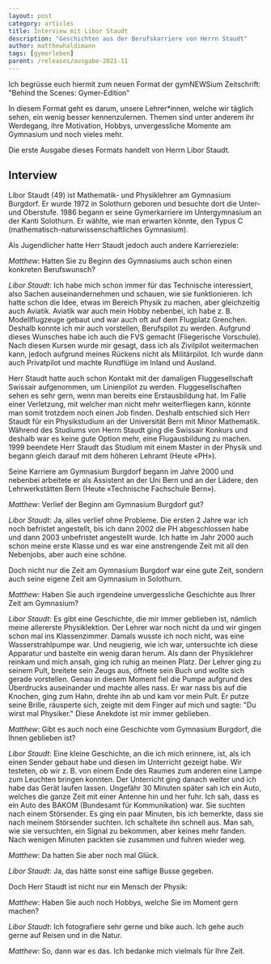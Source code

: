 ```yaml
---
layout: post
category: articles
title: Interview mit Libor Staudt
description: "Geschichten aus der Berufskarriere von Herrn Staudt"
author: matthewhaldimann
tags: [gymerleben]
parent: /releases/ausgabe-2021-11
---
```


Ich begrüsse euch hiermit zum neuen Format der gymNEWSium Zeitschrift:
"Behind the Scenes: Gymer-Edition"

<!--more-->

In diesem Format geht es darum, unsere Lehrer*innen, welche wir täglich sehen, ein wenig besser kennenzulernen. Themen sind unter anderem ihr Werdegang, ihre Motivation, Hobbys, unvergessliche Momente am Gymnasium und noch vieles mehr.

Die erste Ausgabe dieses Formats handelt von Herrn Libor Staudt.

## Interview

Libor Staudt (49) ist Mathematik- und Physiklehrer am Gymnasium Burgdorf. Er wurde 1972 in Solothurn geboren und besuchte dort die Unter- und Oberstufe. 1986 begann er seine Gymerkarriere im Untergymnasium an der Kanti Solothurn. Er wählte, wie man erwarten könnte, den Typus C (mathematisch-naturwissenschaftliches Gymnasium).

Als Jugendlicher hatte Herr Staudt jedoch auch andere Karriereziele:

_Matthew_: Hatten Sie zu Beginn des Gymnasiums auch schon einen konkreten Berufswunsch?

_Libor Staudt_: Ich habe mich schon immer für das Technische interessiert, also Sachen auseinandernehmen und schauen, wie sie funktionieren. Ich hatte schon die Idee, etwas im Bereich Physik zu machen, aber gleichzeitig auch Aviatik. Aviatik war auch mein Hobby nebenbei, ich habe z. B. Modellflugzeuge gebaut und war auch oft auf dem Flugplatz Grenchen. Deshalb konnte ich mir auch vorstellen, Berufspilot zu werden. Aufgrund dieses Wunsches habe ich auch die FVS gemacht (Fliegerische Vorschule). Nach diesen Kursen wurde mir gesagt, dass ich als Zivilpilot weitermachen kann, jedoch aufgrund meines Rückens nicht als Militärpilot. Ich wurde dann auch Privatpilot und machte Rundflüge im Inland und Ausland.

Herr Staudt hatte auch schon Kontakt mit der damaligen Fluggesellschaft Swissair aufgenommen, um Linienpilot zu werden. Fluggesellschaften sehen es sehr gern, wenn man bereits eine Erstausbildung hat. Im Falle einer Verletzung, mit welcher man nicht mehr weiterfliegen kann, könnte man somit trotzdem noch einen Job finden. Deshalb entschied sich Herr Staudt für ein Physikstudium an der Universität Bern mit Minor Mathematik. Während des Studiums von Herrn Staudt ging die Swissair Konkurs und deshalb war es keine gute Option mehr, eine Flugausbildung zu machen. 1999 beendete Herr Staudt das Studium mit einem Master in der Physik und begann gleich darauf mit dem höheren Lehramt (Heute «PH»).

Seine Karriere am Gymnasium Burgdorf begann im Jahre 2000 und nebenbei arbeitete er als Assistent an der Uni Bern und an der Lädere, den Lehrwerkstätten Bern (Heute «Technische Fachschule Bern»).

_Matthew_: Verlief der Beginn am Gymnasium Burgdorf gut?

_Libor Staudt_: Ja, alles verlief ohne Probleme. Die ersten 2 Jahre war ich noch befristet angestellt, bis ich dann 2002 die PH abgeschlossen habe und dann 2003 unbefristet angestellt wurde. Ich hatte im Jahr 2000 auch schon meine erste Klasse und es war eine anstrengende Zeit mit all den Nebenjobs, aber auch eine schöne.

Doch nicht nur die Zeit am Gymnasium Burgdorf war eine gute Zeit, sondern auch seine eigene Zeit am Gymnasium in Solothurn.

_Matthew_: Haben Sie auch irgendeine unvergessliche Geschichte aus Ihrer Zeit am Gymnasium?

_Libor Staudt_: Es gibt eine Geschichte, die mir immer geblieben ist, nämlich meine allererste Physiklektion. Der Lehrer war noch nicht da und wir gingen schon mal ins Klassenzimmer. Damals wusste ich noch nicht, was eine Wasserstrahlpumpe war. Und neugierig, wie ich war, untersuchte ich diese Apparatur und bastelte ein wenig daran herum. Als dann der Physiklehrer reinkam und mich ansah, ging ich ruhig an meinen Platz. Der Lehrer ging zu seinem Pult, breitete sein Zeugs aus, öffnete sein Buch und wollte sich gerade vorstellen. Genau in diesem Moment fiel die Pumpe aufgrund des Überdrucks auseinander und machte alles nass. Er war nass bis auf die Knochen, ging zum Hahn, drehte ihn ab und kam vor mein Pult. Er putze seine Brille, räusperte sich, zeigte mit dem Finger auf mich und sagte: "Du wirst mal Physiker." Diese Anekdote ist mir immer geblieben.

_Matthew_:  Gibt es auch noch eine Geschichte vom Gymnasium Burgdorf, die Ihnen geblieben ist?

_Libor Staudt_: Eine kleine Geschichte, an die ich mich erinnere, ist, als ich einen Sender gebaut habe und diesen im Unterricht gezeigt habe. Wir testeten, ob wir z. B. von einem Ende des Raumes zum anderen eine Lampe zum Leuchten bringen konnten. Der Unterricht ging danach weiter und ich habe das Gerät laufen lassen. Ungefähr 30 Minuten später sah ich ein Auto, welches die ganze Zeit mit einer Antenne hin und her fuhr. Ich sah, dass es ein Auto des BAKOM (Bundesamt für Kommunikation) war. Sie suchten nach einem Störsender. Es ging ein paar Minuten, bis ich bemerkte, dass sie nach meinem Störsender suchten. Ich schaltete ihn schnell aus. Man sah, wie sie versuchten, ein Signal zu bekommen, aber keines mehr fanden. Nach wenigen Minuten packten sie zusammen und fuhren wieder weg.

_Matthew_: Da hatten Sie aber noch mal Glück.

_Libor Staudt_: Ja, das hätte sonst eine saftige Busse gegeben.

Doch Herr Staudt ist nicht nur ein Mensch der Physik:

_Matthew_: Haben Sie auch noch Hobbys, welche Sie im Moment gern machen?

_Libor Staudt_: Ich fotografiere sehr gerne und bike auch. Ich gehe auch gerne auf Reisen und in die Natur.

_Matthew_: So, dann war es das. Ich bedanke mich vielmals für Ihre Zeit.
